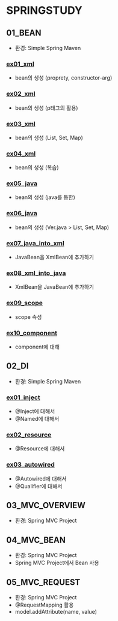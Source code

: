 # SPRINGSTUDY
## 01_BEAN
* 환경: Simple Spring Maven
### [ex01_xml](https://github.com/DAnomaly/ITKOREA_SpringFramework_SPRINGSTUDY/tree/main/01_BEAN/src/main/java/ex01_xml)
* bean의 생성 (proprety, constructor-arg)
### [ex02_xml](https://github.com/DAnomaly/ITKOREA_SpringFramework_SPRINGSTUDY/tree/main/01_BEAN/src/main/java/ex02_xml)
* bean의 생성 (p태그의 활용)
### [ex03_xml](https://github.com/DAnomaly/ITKOREA_SpringFramework_SPRINGSTUDY/tree/main/01_BEAN/src/main/java/ex03_xml)
* bean의 생성 (List, Set, Map)
### [ex04_xml](https://github.com/DAnomaly/ITKOREA_SpringFramework_SPRINGSTUDY/tree/main/01_BEAN/src/main/java/ex04_xml)
* bean의 생성 (복습)
### [ex05_java](https://github.com/DAnomaly/ITKOREA_SpringFramework_SPRINGSTUDY/tree/main/01_BEAN/src/main/java/ex05_java)
* bean의 생성 (java를 통한)
### [ex06_java](https://github.com/DAnomaly/ITKOREA_SpringFramework_SPRINGSTUDY/tree/main/01_BEAN/src/main/java/ex06_java)
* bean의 생성 (Ver.java > List, Set, Map)
### [ex07_java_into_xml](https://github.com/DAnomaly/ITKOREA_SpringFramework_SPRINGSTUDY/tree/main/01_BEAN/src/main/java/ex07_java_into_xml)
* JavaBean을 XmlBean에 추가하기
### [ex08_xml_into_java](https://github.com/DAnomaly/ITKOREA_SpringFramework_SPRINGSTUDY/tree/main/01_BEAN/src/main/java/ex08_xml_into_java)
* XmlBean을 JavaBean에 추가하기
### [ex09_scope](https://github.com/DAnomaly/ITKOREA_SpringFramework_SPRINGSTUDY/tree/main/01_BEAN/src/main/java/ex09_scope)
* scope 속성
### [ex10_component](https://github.com/DAnomaly/ITKOREA_SpringFramework_SPRINGSTUDY/tree/main/01_BEAN/src/main/java/ex10_component)
* component에 대해

## 02_DI
* 환경: Simple Spring Maven
### [ex01_inject](https://github.com/DAnomaly/ITKOREA_SpringFramework_SPRINGSTUDY/tree/main/02_DI/src/main/java/ex01_inject)
* @Inject에 대해서
* @Named에 대해서
### [ex02_resource](https://github.com/DAnomaly/ITKOREA_SpringFramework_SPRINGSTUDY/tree/main/02_DI/src/main/java/ex02_resource)
* @Resource에 대해서
### [ex03_autowired](https://github.com/DAnomaly/ITKOREA_SpringFramework_SPRINGSTUDY/tree/main/02_DI/src/main/java/ex03_autowired)
* @Autowired에 대해서
* @Qualifier에 대해서

## 03_MVC_OVERVIEW
* 환경: Spring MVC Project

## 04_MVC_BEAN
* 환경: Spring MVC Project
* Spring MVC Project에서 Bean 사용

## 05_MVC_REQUEST
* 환경: Spring MVC Project
* @RequestMapping 활용
* model.addAttribute(name, value)
